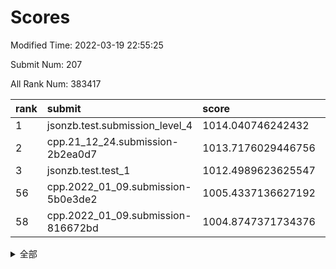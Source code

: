 # Scores

Modified Time: 2022-03-19 22:55:25

Submit Num: 207

All Rank Num: 383417

| rank |               submit               |       score        |       sigma        | pk_num |
| :--- | :--------------------------------- | :----------------- | :----------------- | :----- |
| 1    | jsonzb.test.submission_level_4     | 1014.040746242432  | 0.8023693305888133 | 7405   |
| 2    | cpp.21_12_24.submission-2b2ea0d7   | 1013.7176029446756 | 0.7986883323450038 | 7410   |
| 3    | jsonzb.test.test_1                 | 1012.4989623625547 | 0.7895014465674978 | 7409   |
| 56   | cpp.2022_01_09.submission-5b0e3de2 | 1005.4337136627192 | 0.7192053793110763 | 7412   |
| 58   | cpp.2022_01_09.submission-816672bd | 1004.8747371734376 | 0.7250970877673975 | 7405   |


<details>
<summary>全部</summary>

| rank |                 submit                 |       score        |       sigma        | pk_num |
| :--- | :------------------------------------- | :----------------- | :----------------- | :----- |
| 1    | jsonzb.test.submission_level_4         | 1014.040746242432  | 0.8023693305888133 | 7405   |
| 2    | cpp.21_12_24.submission-2b2ea0d7       | 1013.7176029446756 | 0.7986883323450038 | 7410   |
| 3    | jsonzb.test.test_1                     | 1012.4989623625547 | 0.7895014465674978 | 7409   |
| 4    | gobigger.level_3.submission_level_3_46 | 1012.1265359976735 | 0.7823810148758571 | 7409   |
| 5    | gobigger.level_3.submission_level_3_20 | 1011.2661326888219 | 0.7553371635187002 | 7412   |
| 6    | gobigger.level_3.submission_level_3_40 | 1011.0295563738663 | 0.775309650663123  | 7404   |
| 7    | gobigger.level_3.submission_level_3_44 | 1010.9939566730716 | 0.7680862991716318 | 7411   |
| 8    | gobigger.level_3.submission_level_3_28 | 1010.9528755060212 | 0.8161501166792291 | 7413   |
| 9    | gobigger.level_3.submission_level_3_15 | 1010.9051583459835 | 0.7624963110422216 | 7415   |
| 10   | gobigger.level_3.submission_level_3_49 | 1010.8152238759938 | 0.7882625690765841 | 7408   |
| 11   | gobigger.level_3.submission_level_3_43 | 1010.8109485971565 | 0.7492382602894787 | 7415   |
| 12   | gobigger.level_3.submission_level_3_6  | 1010.756471329812  | 0.7661116914214151 | 7410   |
| 13   | gobigger.level_3.submission_level_3_42 | 1010.7308763092494 | 0.764612739411479  | 7406   |
| 14   | gobigger.level_3.submission_level_3_1  | 1010.7250093106582 | 0.7711184142768958 | 7406   |
| 15   | gobigger.level_3.submission_level_3_21 | 1010.7108077162059 | 0.7691317724535286 | 7412   |
| 16   | gobigger.level_3.submission_level_3_29 | 1010.5552994019988 | 0.7557427889999657 | 7409   |
| 17   | gobigger.level_3.submission_level_3_5  | 1010.5510472997164 | 0.7621536806996719 | 7406   |
| 18   | gobigger.level_3.submission_level_3_36 | 1010.5448403673545 | 0.7653383051431154 | 7406   |
| 19   | gobigger.level_3.submission_level_3_33 | 1010.4496397264204 | 0.747209563796591  | 7406   |
| 20   | gobigger.level_3.submission_level_3_37 | 1010.4496068325985 | 0.7589446130676814 | 7407   |
| 21   | gobigger.level_3.submission_level_3_25 | 1010.3312570907752 | 0.7578611439960379 | 7407   |
| 22   | gobigger.level_3.submission_level_3_14 | 1010.3200721535584 | 0.7606358378823334 | 7408   |
| 23   | gobigger.level_3.submission_level_3_19 | 1010.0643339188249 | 0.7462632426582173 | 7412   |
| 24   | gobigger.level_3.submission_level_3_0  | 1010.0323661157213 | 0.7319577128586903 | 7409   |
| 25   | gobigger.level_3.submission_level_3_16 | 1010.0129948004933 | 0.7509453330029837 | 7416   |
| 26   | gobigger.level_3.submission_level_3_45 | 1009.9268021357518 | 0.756172920317442  | 7403   |
| 27   | gobigger.level_3.submission_level_3_7  | 1009.8880467326269 | 0.7735500830398366 | 7409   |
| 28   | gobigger.level_3.submission_level_3_3  | 1009.878707962185  | 0.7684174882156868 | 7408   |
| 29   | gobigger.level_3.submission_level_3_4  | 1009.8741309778027 | 0.7419241316175638 | 7405   |
| 30   | gobigger.level_3.submission_level_3_30 | 1009.8240378200949 | 0.7603945647897147 | 7406   |
| 31   | gobigger.level_3.submission_level_3_27 | 1009.7926378808952 | 0.754273702580154  | 7410   |
| 32   | gobigger.level_3.submission_level_3_32 | 1009.7812767821732 | 0.7568878206800036 | 7408   |
| 33   | gobigger.level_3.submission_level_3_22 | 1009.6551601375184 | 0.7355238891237174 | 7413   |
| 34   | gobigger.level_3.submission_level_3_34 | 1009.6113963948942 | 0.7749546938512464 | 7414   |
| 35   | gobigger.level_3.submission_level_3_38 | 1009.5938084004459 | 0.7317440288403386 | 7413   |
| 36   | gobigger.level_3.submission_level_3_24 | 1009.5525705410965 | 0.7798367714400388 | 7411   |
| 37   | gobigger.level_3.submission_level_3_35 | 1009.511808942749  | 0.7287644864006677 | 7408   |
| 38   | gobigger.level_3.submission_level_3_41 | 1009.4484017777681 | 0.755664727165603  | 7405   |
| 39   | gobigger.level_3.submission_level_3_47 | 1009.4278424069943 | 0.7615842689223352 | 7411   |
| 40   | gobigger.level_3.submission_level_3_26 | 1009.4252335976321 | 0.7556118694877797 | 7404   |
| 41   | gobigger.level_3.submission_level_3_31 | 1009.4221490237921 | 0.7603422181825585 | 7403   |
| 42   | gobigger.level_3.submission_level_3_17 | 1009.3190602858931 | 0.7523638527205289 | 7413   |
| 43   | gobigger.level_3.submission_level_3_18 | 1009.3041535656149 | 0.7444330158121731 | 7407   |
| 44   | gobigger.level_3.submission_level_3_12 | 1009.2789177908548 | 0.7540840486474507 | 7409   |
| 45   | gobigger.level_3.submission_level_3_23 | 1009.2253446847997 | 0.7517972794334175 | 7413   |
| 46   | gobigger.level_3.submission_level_3_10 | 1009.0851970608028 | 0.7457721095142151 | 7410   |
| 47   | gobigger.level_3.submission_level_3_13 | 1008.9676911956507 | 0.7501170703898933 | 7414   |
| 48   | gobigger.level_3.submission_level_3_8  | 1008.8753578555791 | 0.7508570194233545 | 7415   |
| 49   | gobigger.level_3.submission_level_3_48 | 1008.8138263411114 | 0.7541342372398232 | 7402   |
| 50   | gobigger.level_3.submission_level_3_39 | 1008.6599643080252 | 0.7343935787026783 | 7414   |
| 51   | gobigger.level_3.submission_level_3_2  | 1008.4670576573976 | 0.7604996251584186 | 7407   |
| 52   | gobigger.level_3.submission_level_3_9  | 1008.443787015495  | 0.7644945994804416 | 7409   |
| 53   | gobigger.level_3.submission_level_3_11 | 1008.4412753139793 | 0.7454136535893449 | 7410   |
| 54   | gobigger.level_1.submission_level_1_25 | 1005.5328395983121 | 0.7244679599845463 | 7414   |
| 55   | gobigger.level_1.submission_level_1_39 | 1005.467414315077  | 0.7394494686805922 | 7413   |
| 56   | cpp.2022_01_09.submission-5b0e3de2     | 1005.4337136627192 | 0.7192053793110763 | 7412   |
| 57   | gobigger.level_1.submission_level_1_3  | 1005.0717061754224 | 0.7214815832394519 | 7408   |
| 58   | cpp.2022_01_09.submission-816672bd     | 1004.8747371734376 | 0.7250970877673975 | 7405   |
| 59   | gobigger.level_1.submission_level_1_46 | 1004.8376305126201 | 0.7181949885285113 | 7402   |
| 60   | gobigger.level_1.submission_level_1_16 | 1004.6877994316087 | 0.7224988464002955 | 7409   |
| 61   | gobigger.level_1.submission_level_1_45 | 1004.4904587033429 | 0.7208123703498042 | 7412   |
| 62   | gobigger.level_1.submission_level_1_29 | 1004.4732271039434 | 0.7333847571287214 | 7408   |
| 63   | gobigger.level_1.submission_level_1_13 | 1004.4664247237921 | 0.7087737381816493 | 7409   |
| 64   | gobigger.level_1.submission_level_1_43 | 1004.3373393387685 | 0.7205303222104424 | 7409   |
| 65   | gobigger.level_1.submission_level_1_41 | 1004.2849102676382 | 0.7257282182379613 | 7402   |
| 66   | gobigger.level_1.submission_level_1_14 | 1004.1987267472866 | 0.7174588404435537 | 7406   |
| 67   | gobigger.level_1.submission_level_1_7  | 1004.1573968614638 | 0.7215021070559945 | 7410   |
| 68   | gobigger.level_1.submission_level_1_5  | 1004.0680776692353 | 0.7144455545869122 | 7410   |
| 69   | gobigger.level_1.submission_level_1_48 | 1004.0346261854705 | 0.7171193492250731 | 7411   |
| 70   | gobigger.level_1.submission_level_1_36 | 1004.03230993029   | 0.7203424648040151 | 7406   |
| 71   | gobigger.level_1.submission_level_1_0  | 1003.9326876985364 | 0.719667611437643  | 7410   |
| 72   | gobigger.level_1.submission_level_1_32 | 1003.9124636169112 | 0.7076639659569491 | 7409   |
| 73   | gobigger.level_1.submission_level_1_23 | 1003.8429752271281 | 0.7250900982074785 | 7408   |
| 74   | gobigger.level_1.submission_level_1_35 | 1003.8024756094256 | 0.720192444496657  | 7398   |
| 75   | gobigger.level_1.submission_level_1_49 | 1003.6778687753977 | 0.7212292707163878 | 7411   |
| 76   | gobigger.level_1.submission_level_1_38 | 1003.4688307280773 | 0.7164646793020162 | 7408   |
| 77   | gobigger.level_1.submission_level_1_30 | 1003.4290435912599 | 0.717245748326235  | 7412   |
| 78   | gobigger.level_1.submission_level_1_1  | 1003.3963794455481 | 0.7147436761800372 | 7405   |
| 79   | gobigger.level_1.submission_level_1_47 | 1003.272463059268  | 0.7105214799181025 | 7411   |
| 80   | gobigger.level_1.submission_level_1_18 | 1003.2090265245808 | 0.7249781503572168 | 7409   |
| 81   | gobigger.level_1.submission_level_1_33 | 1003.189422778593  | 0.7207671093418048 | 7407   |
| 82   | gobigger.level_1.submission_level_1_27 | 1003.0894491129098 | 0.7219626025524887 | 7411   |
| 83   | gobigger.level_1.submission_level_1_40 | 1003.0838418089758 | 0.7150550768915496 | 7410   |
| 84   | gobigger.level_1.submission_level_1_20 | 1002.9173730495144 | 0.7107024097153326 | 7409   |
| 85   | gobigger.level_1.submission_level_1_44 | 1002.8947958873043 | 0.7097037867734954 | 7416   |
| 86   | gobigger.level_1.submission_level_1_21 | 1002.8881251554883 | 0.7127932657745009 | 7409   |
| 87   | gobigger.level_1.submission_level_1_42 | 1002.8502183493241 | 0.7110895607565436 | 7408   |
| 88   | gobigger.level_1.submission_level_1_34 | 1002.8343496427125 | 0.721931316627084  | 7406   |
| 89   | gobigger.level_1.submission_level_1_28 | 1002.8034165231896 | 0.7136625198713761 | 7411   |
| 90   | gobigger.level_1.submission_level_1_2  | 1002.8022385185598 | 0.7133864461539933 | 7412   |
| 91   | gobigger.level_1.submission_level_1_22 | 1002.7423886432704 | 0.7069317113745266 | 7406   |
| 92   | gobigger.level_1.submission_level_1_24 | 1002.6868585573675 | 0.7114647792053634 | 7410   |
| 93   | gobigger.level_1.submission_level_1_8  | 1002.6222483389948 | 0.7152825559083655 | 7416   |
| 94   | gobigger.level_1.submission_level_1_10 | 1002.5332344441445 | 0.7099598947042687 | 7405   |
| 95   | gobigger.level_1.submission_level_1_6  | 1002.4786987684809 | 0.7141194963139216 | 7406   |
| 96   | gobigger.level_1.submission_level_1_31 | 1002.4226622519509 | 0.715480488113844  | 7413   |
| 97   | gobigger.level_1.submission_level_1_9  | 1002.3010559652354 | 0.7101502943775776 | 7404   |
| 98   | gobigger.level_1.submission_level_1_37 | 1002.280511296136  | 0.7076914396995809 | 7411   |
| 99   | gobigger.level_1.submission_level_1_12 | 1002.2736701484263 | 0.7118895566480411 | 7405   |
| 100  | gobigger.level_1.submission_level_1_15 | 1002.2152527033372 | 0.7094583243496712 | 7414   |
| 101  | gobigger.level_1.submission_level_1_4  | 1002.178852810283  | 0.7304045114686505 | 7411   |
| 102  | gobigger.level_1.submission_level_1_11 | 1002.1113407433717 | 0.7077245690690555 | 7410   |
| 103  | gobigger.level_1.submission_level_1_17 | 1001.8786548052071 | 0.721691954939682  | 7402   |
| 104  | gobigger.level_1.submission_level_1_19 | 1001.7934725262639 | 0.7055390886499944 | 7407   |
| 105  | gobigger.level_1.submission_level_1_26 | 1001.5861697166144 | 0.7189599035323189 | 7404   |
| 106  | gobigger.random.submission_random_46   | 997.8137840601463  | 0.7046801213534027 | 7414   |
| 107  | gobigger.random.submission_random_22   | 997.3553604992459  | 0.7004616387065633 | 7414   |
| 108  | gobigger.random.submission_random_8    | 997.3088812308223  | 0.7036300529262088 | 7410   |
| 109  | gobigger.random.submission_random_5    | 997.0965723999853  | 0.723721926158243  | 7409   |
| 110  | gobigger.random.submission_random_36   | 996.8008165935343  | 0.707852818532774  | 7410   |
| 111  | gobigger.random.submission_random_16   | 996.7363588848447  | 0.7127001220827066 | 7405   |
| 112  | gobigger.random.submission_random_9    | 996.678032255295   | 0.7008034005873961 | 7408   |
| 113  | gobigger.random.submission_random_45   | 996.5514093393964  | 0.704331358936212  | 7404   |
| 114  | gobigger.random.submission_random_13   | 996.5491923804002  | 0.717709576441256  | 7406   |
| 115  | gobigger.random.submission_random_17   | 996.4045137869385  | 0.6974219774594045 | 7407   |
| 116  | gobigger.random.submission_random_32   | 996.3177361250905  | 0.7063443314471115 | 7412   |
| 117  | gobigger.random.submission_random_7    | 996.2762780394103  | 0.7037998985749008 | 7411   |
| 118  | gobigger.random.submission_random_1    | 996.2752169126647  | 0.6987613046897798 | 7409   |
| 119  | gobigger.random.submission_random_3    | 996.2713235139736  | 0.7026794778328005 | 7409   |
| 120  | gobigger.random.submission_random_37   | 996.2335737367309  | 0.7166889331650942 | 7411   |
| 121  | gobigger.random.submission_random_23   | 996.2249227392957  | 0.715419827039805  | 7410   |
| 122  | gobigger.random.submission_random_49   | 996.2237053558194  | 0.7112836671632601 | 7410   |
| 123  | gobigger.random.submission_random_20   | 996.2232403156922  | 0.7076429772905785 | 7411   |
| 124  | gobigger.random.submission_random_12   | 996.1693489413667  | 0.7094004720724473 | 7414   |
| 125  | gobigger.random.submission_random_0    | 996.1663088437415  | 0.7119284934276331 | 7411   |
| 126  | gobigger.random.submission_random_38   | 996.1486487514217  | 0.7149059868078442 | 7407   |
| 127  | gobigger.random.submission_random_28   | 996.137275819636   | 0.6994553095810438 | 7406   |
| 128  | gobigger.random.submission_random_26   | 996.1321801066771  | 0.7214253203713497 | 7412   |
| 129  | gobigger.random.submission_random_11   | 996.0809441774546  | 0.7145483170831788 | 7413   |
| 130  | gobigger.random.submission_random_19   | 996.0597146401777  | 0.7159022527950121 | 7411   |
| 131  | gobigger.random.submission_random_2    | 996.0223723444576  | 0.7108356021425882 | 7414   |
| 132  | gobigger.random.submission_random_25   | 995.9854135466728  | 0.7088792613429404 | 7408   |
| 133  | gobigger.random.submission_random_33   | 995.9648629420358  | 0.7031631456903572 | 7419   |
| 134  | gobigger.random.submission_random_39   | 995.8286561572698  | 0.7307956686072515 | 7409   |
| 135  | gobigger.random.submission_random_40   | 995.8127458074148  | 0.7219032913640228 | 7411   |
| 136  | gobigger.random.submission_random_34   | 995.7794774551353  | 0.7028477288445979 | 7402   |
| 137  | gobigger.random.submission_random_6    | 995.7464140996694  | 0.7082751903007873 | 7407   |
| 138  | gobigger.random.submission_random_47   | 995.7378195899679  | 0.7165414876710823 | 7408   |
| 139  | gobigger.random.submission_random_43   | 995.733315546866   | 0.7159269375220628 | 7406   |
| 140  | gobigger.random.submission_random_41   | 995.7283431843666  | 0.6967845190466148 | 7407   |
| 141  | gobigger.random.submission_random_42   | 995.63886035793    | 0.7164507542980858 | 7404   |
| 142  | gobigger.random.submission_random_31   | 995.6381788615624  | 0.7118262082424052 | 7409   |
| 143  | gobigger.random.submission_random_27   | 995.5929489693983  | 0.7109360582324747 | 7413   |
| 144  | gobigger.random.submission_random_21   | 995.5151078168484  | 0.722756783154026  | 7417   |
| 145  | gobigger.random.submission_random_18   | 995.5065084893936  | 0.7187950159157178 | 7407   |
| 146  | gobigger.random.submission_random_29   | 995.321767109532   | 0.7024737508709913 | 7408   |
| 147  | gobigger.random.submission_random_24   | 995.223195263837   | 0.7226279984471045 | 7413   |
| 148  | gobigger.random.submission_random_15   | 995.1766783935514  | 0.724632712253757  | 7408   |
| 149  | gobigger.random.submission_random_44   | 995.145779433555   | 0.7276277996703875 | 7403   |
| 150  | gobigger.random.submission_random_48   | 995.1017926238023  | 0.7166555905560238 | 7413   |
| 151  | gobigger.random.submission_random_30   | 994.977345408321   | 0.71751001357668   | 7411   |
| 152  | gobigger.random.submission_random_14   | 994.8220256530838  | 0.7164735492239488 | 7406   |
| 153  | gobigger.random.submission_random_4    | 994.6806176765044  | 0.7284539513554972 | 7412   |
| 154  | gobigger.random.submission_random_35   | 994.638621188537   | 0.7198404188822741 | 7410   |
| 155  | gobigger.random.submission_random_10   | 994.3501570053642  | 0.7269024918210162 | 7408   |
| 156  | gobigger.level_2.submission_level_2_45 | 993.9703858072593  | 0.7321813527783257 | 7409   |
| 157  | gobigger.level_2.submission_level_2_30 | 993.6643545744088  | 0.7312390764448871 | 7408   |
| 158  | gobigger.level_2.submission_level_2_22 | 993.5045162766197  | 0.738726729210697  | 7415   |
| 159  | gobigger.level_2.submission_level_2_19 | 993.4058522790654  | 0.7464978626947975 | 7408   |
| 160  | gobigger.level_2.submission_level_2_28 | 993.3232520447613  | 0.7312648890791924 | 7411   |
| 161  | gobigger.level_2.submission_level_2_23 | 993.0073859905439  | 0.7342993696159494 | 7409   |
| 162  | gobigger.level_2.submission_level_2_39 | 992.9926130608391  | 0.7421010551547118 | 7410   |
| 163  | gobigger.level_2.submission_level_2_33 | 992.9312339903099  | 0.7372634062425318 | 7409   |
| 164  | gobigger.level_2.submission_level_2_9  | 992.8932669216404  | 0.748651997895952  | 7410   |
| 165  | gobigger.level_2.submission_level_2_49 | 992.7416407135246  | 0.7413638142640802 | 7410   |
| 166  | gobigger.level_2.submission_level_2_37 | 992.6897311406269  | 0.7555360846588712 | 7407   |
| 167  | gobigger.level_2.submission_level_2_8  | 992.6856391564182  | 0.7320502362120742 | 7406   |
| 168  | gobigger.level_2.submission_level_2_21 | 992.6098105409625  | 0.7355122268392287 | 7400   |
| 169  | gobigger.level_2.submission_level_2_34 | 992.5476590708125  | 0.7672160593339427 | 7407   |
| 170  | gobigger.level_2.submission_level_2_35 | 992.5293741405496  | 0.7368115049532187 | 7409   |
| 171  | gobigger.level_2.submission_level_2_5  | 992.4959962630605  | 0.7478710001412039 | 7403   |
| 172  | gobigger.level_2.submission_level_2_20 | 992.4825583100887  | 0.7344720693258119 | 7409   |
| 173  | gobigger.level_2.submission_level_2_29 | 992.4167492164355  | 0.7501778851501415 | 7406   |
| 174  | gobigger.level_2.submission_level_2_26 | 992.3806865565929  | 0.7420374867747498 | 7409   |
| 175  | gobigger.level_2.submission_level_2_48 | 992.2923324597089  | 0.7437163103843492 | 7408   |
| 176  | gobigger.level_2.submission_level_2_13 | 992.2235624011203  | 0.7316564000569727 | 7408   |
| 177  | gobigger.level_2.submission_level_2_10 | 992.2204511051194  | 0.727196269976912  | 7410   |
| 178  | gobigger.level_2.submission_level_2_18 | 992.185107141      | 0.7619409463929178 | 7411   |
| 179  | gobigger.level_2.submission_level_2_38 | 992.1627943466077  | 0.750241497301543  | 7410   |
| 180  | gobigger.level_2.submission_level_2_42 | 992.1531815244132  | 0.7311043165631607 | 7405   |
| 181  | gobigger.level_2.submission_level_2_4  | 992.0697654717686  | 0.7328401679550044 | 7410   |
| 182  | gobigger.level_2.submission_level_2_47 | 991.9781877455658  | 0.7335771988150127 | 7408   |
| 183  | gobigger.level_2.submission_level_2_40 | 991.9717834860539  | 0.7355635504631411 | 7412   |
| 184  | gobigger.level_2.submission_level_2_43 | 991.9333009590825  | 0.7372743692954332 | 7413   |
| 185  | gobigger.level_2.submission_level_2_11 | 991.8833108840885  | 0.7263396171990272 | 7408   |
| 186  | gobigger.level_2.submission_level_2_16 | 991.8749878317105  | 0.7679388712134971 | 7409   |
| 187  | gobigger.level_2.submission_level_2_32 | 991.8412498750207  | 0.7534882081942776 | 7407   |
| 188  | gobigger.level_2.submission_level_2_15 | 991.8351517493438  | 0.7598854007398133 | 7409   |
| 189  | gobigger.level_2.submission_level_2_2  | 991.7110225473488  | 0.7540955835725727 | 7415   |
| 190  | gobigger.level_2.submission_level_2_7  | 991.6517337041884  | 0.7585904675802305 | 7402   |
| 191  | gobigger.level_2.submission_level_2_1  | 991.6438391470342  | 0.7333096691542396 | 7413   |
| 192  | gobigger.level_2.submission_level_2_41 | 991.4908852511155  | 0.7363778630039388 | 7415   |
| 193  | gobigger.level_2.submission_level_2_6  | 991.4857922975582  | 0.7343268689996746 | 7408   |
| 194  | gobigger.level_2.submission_level_2_46 | 991.442638244946   | 0.7442551858546563 | 7409   |
| 195  | gobigger.level_2.submission_level_2_17 | 991.4191785196758  | 0.7497303550974107 | 7414   |
| 196  | gobigger.level_2.submission_level_2_3  | 991.3621672067266  | 0.7537462648988131 | 7404   |
| 197  | gobigger.level_2.submission_level_2_31 | 991.2952943587708  | 0.7391042793986183 | 7404   |
| 198  | gobigger.level_2.submission_level_2_25 | 991.2044582368278  | 0.7637562421923012 | 7408   |
| 199  | gobigger.level_2.submission_level_2_0  | 991.1282132631835  | 0.751698429323831  | 7406   |
| 200  | gobigger.level_2.submission_level_2_12 | 991.1224689951814  | 0.7577972347210686 | 7405   |
| 201  | gobigger.level_2.submission_level_2_14 | 991.056118106201   | 0.7551894016023977 | 7414   |
| 202  | gobigger.level_2.submission_level_2_24 | 990.8344079567286  | 0.7830233778419986 | 7413   |
| 203  | gobigger.level_2.submission_level_2_36 | 990.8326280681813  | 0.7359612943890179 | 7407   |
| 204  | gobigger.level_2.submission_level_2_44 | 990.8145273076207  | 0.7733870118223543 | 7407   |
| 205  | gobigger.level_2.submission_level_2_27 | 990.0511359129431  | 0.7681529328472922 | 7412   |
| 206  | gobigger.none.submission_none_0        | 976.9520300296525  | 1.367702002381469  | 7414   |
| 207  | gobigger.none.submission_none_1        | 974.8740241504229  | 1.593233831835912  | 7406   |

</details>